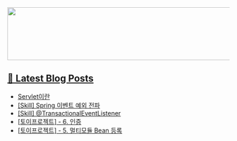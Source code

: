 <a href="https://github.com/devxb/gitanimals">
<img
  src="https://render.gitanimals.org/lines/hyunjong-96"
  width="600"
  height="120"
/>

## 📕 Latest Blog Posts

</a><ul><li><a href='https://hyunjong96.tistory.com/20' target='_blank'>Servlet이란</a></li><li><a href='https://hyunjong96.tistory.com/19' target='_blank'>[Skill] Spring 이벤트 예외 전파</a></li><li><a href='https://hyunjong96.tistory.com/18' target='_blank'>[Skill] @TransactionalEventListener</a></li><li><a href='https://hyunjong96.tistory.com/17' target='_blank'>[토이프로젝트] - 6. 인증</a></li><li><a href='https://hyunjong96.tistory.com/16' target='_blank'>[토이프로젝트] - 5. 멀티모듈 Bean 등록</a></li></ul>